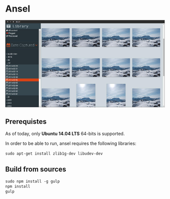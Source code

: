 # Ansel

![](ansel.jpg)

## Prerequistes

As of today, only **Ubuntu 14.04 LTS** 64-bits is supported.

In order to be able to run, ansel requires the following libraries:

`sudo apt-get install zlib1g-dev libudev-dev`

## Build from sources

```
sudo npm install -g gulp
npm install
gulp
```
